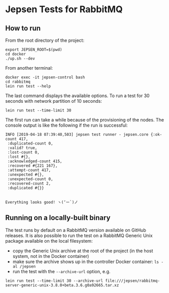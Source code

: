 # Jepsen Tests for RabbitMQ


## How to run

From the root directory of the project:

```
export JEPSEN_ROOT=$(pwd)
cd docker
./up.sh --dev
```

From another terminal:

```
docker exec -it jepsen-control bash
cd rabbitmq
lein run test --help
```

The last command displays the available options. To run a test for 30 seconds with network partition of 10 seconds:

```
lein run test --time-limit 30
```

The first run can take a while because of the provisioning of the nodes. The console output is like the following if the
run is successful:

```
INFO [2019-04-18 07:39:40,503] jepsen test runner - jepsen.core {:ok-count 417,
 :duplicated-count 0,
 :valid? true,
 :lost-count 0,
 :lost #{},
 :acknowledged-count 415,
 :recovered #{221 167},
 :attempt-count 417,
 :unexpected #{},
 :unexpected-count 0,
 :recovered-count 2,
 :duplicated #{}}


Everything looks good! ヽ(‘ー`)ノ
```

## Running on a locally-built binary

The test runs by default on a RabbitMQ version available on GitHub releases. It is also possible to run the test
on a RabbitMQ Generic Unix package available on the local filesystem:

 * copy the Generic Unix archive at the root of the project (in the host system, not in the Docker container)
 * make sure the archive shows up in the controller Docker container: `ls -al /jepsen`
 * run the test with the `--archive-url` option, e.g.

 ```
 lein run test --time-limit 30 --archive-url file:///jepsen/rabbitmq-server-generic-unix-3.8.0+beta.3.6.g0a92665.tar.xz
 ```